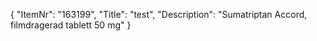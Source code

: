 {
  "ItemNr": "163199",
  "Title": "test",
  "Description": "Sumatriptan Accord, filmdragerad tablett 50 mg"
}